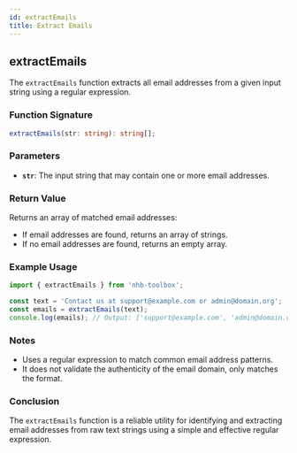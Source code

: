 ```yaml
---
id: extractEmails  
title: Extract Emails  
---
```


## extractEmails

The `extractEmails` function extracts all email addresses from a given input string using a regular expression.

### Function Signature

```typescript
extractEmails(str: string): string[];
```

### Parameters

- **`str`**: The input string that may contain one or more email addresses.

### Return Value

Returns an array of matched email addresses:

- If email addresses are found, returns an array of strings.
- If no email addresses are found, returns an empty array.

### Example Usage

```typescript
import { extractEmails } from 'nhb-toolbox';

const text = 'Contact us at support@example.com or admin@domain.org';
const emails = extractEmails(text);
console.log(emails); // Output: ['support@example.com', 'admin@domain.org']
```

### Notes

- Uses a regular expression to match common email address patterns.
- It does not validate the authenticity of the email domain, only matches the format.

### Conclusion

The `extractEmails` function is a reliable utility for identifying and extracting email addresses from raw text strings using a simple and effective regular expression.
